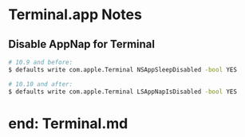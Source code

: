 # Terminal.app Notes

## Disable AppNap for Terminal

```sh
# 10.9 and before:
$ defaults write com.apple.Terminal NSAppSleepDisabled -bool YES

# 10.10 and after:
$ defaults write com.apple.Terminal LSAppNapIsDisabled -bool YES
```

# end: Terminal.md

